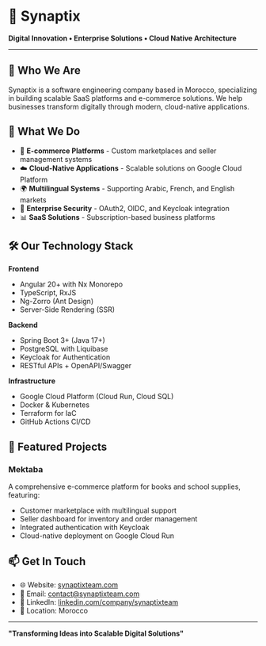 # 🚀 Synaptix

**Digital Innovation • Enterprise Solutions • Cloud Native Architecture**

---

## 👋 Who We Are

Synaptix is a software engineering company based in Morocco, specializing in building scalable SaaS platforms and e-commerce solutions. We help businesses transform digitally through modern, cloud-native applications.

## 💼 What We Do

- 🛒 **E-commerce Platforms** - Custom marketplaces and seller management systems
- ☁️ **Cloud-Native Applications** - Scalable solutions on Google Cloud Platform
- 🌍 **Multilingual Systems** - Supporting Arabic, French, and English markets
- 🔐 **Enterprise Security** - OAuth2, OIDC, and Keycloak integration
- 📊 **SaaS Solutions** - Subscription-based business platforms

## 🛠️ Our Technology Stack

**Frontend**
- Angular 20+ with Nx Monorepo
- TypeScript, RxJS
- Ng-Zorro (Ant Design)
- Server-Side Rendering (SSR)

**Backend**
- Spring Boot 3+ (Java 17+)
- PostgreSQL with Liquibase
- Keycloak for Authentication
- RESTful APIs + OpenAPI/Swagger

**Infrastructure**
- Google Cloud Platform (Cloud Run, Cloud SQL)
- Docker & Kubernetes
- Terraform for IaC
- GitHub Actions CI/CD

## 🌟 Featured Projects

### Mektaba
A comprehensive e-commerce platform for books and school supplies, featuring:
- Customer marketplace with multilingual support
- Seller dashboard for inventory and order management
- Integrated authentication with Keycloak
- Cloud-native deployment on Google Cloud Run

## 📫 Get In Touch

- 🌐 Website: [synaptixteam.com](https://synaptixteam.com)
- 📧 Email: contact@synaptixteam.com
- 💼 LinkedIn: [linkedin.com/company/synaptixteam](https://linkedin.com/company/synaptixteam)
- 📍 Location: Morocco

---

**"Transforming Ideas into Scalable Digital Solutions"**
